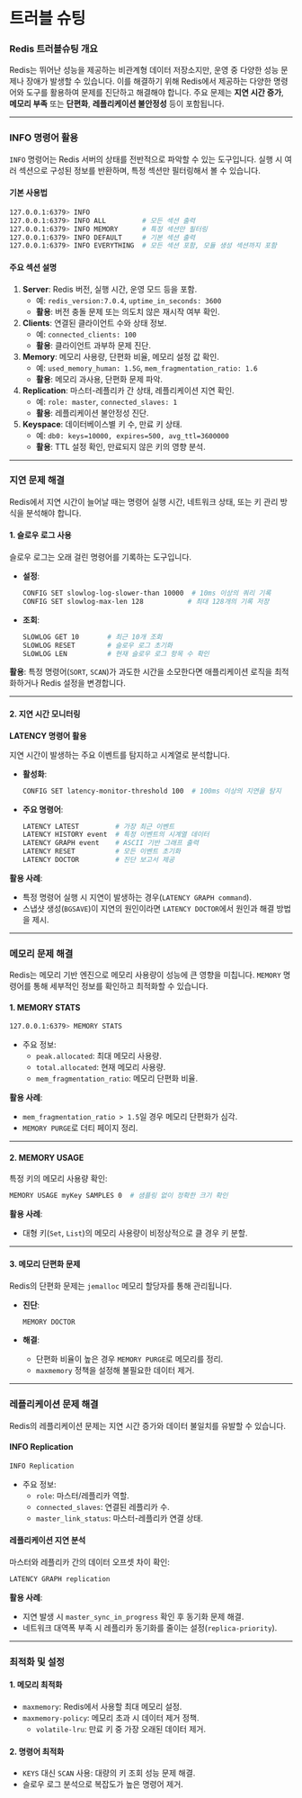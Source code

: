 # 트러블 슈팅

### Redis 트러블슈팅 개요

Redis는 뛰어난 성능을 제공하는 비관계형 데이터 저장소지만, 운영 중 다양한 성능 문제나 장애가 발생할 수 있습니다. 이를 해결하기 위해 Redis에서 제공하는 다양한 명령어와 도구를 활용하여 문제를 진단하고 해결해야 합니다. 주요 문제는 **지연 시간 증가**, **메모리 부족** 또는 **단편화**, **레플리케이션 불안정성** 등이 포함됩니다.

***

### INFO 명령어 활용

`INFO` 명령어는 Redis 서버의 상태를 전반적으로 파악할 수 있는 도구입니다. 실행 시 여러 섹션으로 구성된 정보를 반환하며, 특정 섹션만 필터링해서 볼 수 있습니다.

#### **기본 사용법**

```bash
127.0.0.1:6379> INFO
127.0.0.1:6379> INFO ALL         # 모든 섹션 출력
127.0.0.1:6379> INFO MEMORY      # 특정 섹션만 필터링
127.0.0.1:6379> INFO DEFAULT     # 기본 섹션 출력
127.0.0.1:6379> INFO EVERYTHING  # 모든 섹션 포함, 모듈 생성 섹션까지 포함
```

#### **주요 섹션 설명**

1. **Server**: Redis 버전, 실행 시간, 운영 모드 등을 포함.
   * 예: `redis_version:7.0.4`, `uptime_in_seconds: 3600`
   * **활용**: 버전 충돌 문제 또는 의도치 않은 재시작 여부 확인.
2. **Clients**: 연결된 클라이언트 수와 상태 정보.
   * 예: `connected_clients: 100`
   * **활용**: 클라이언트 과부하 문제 진단.
3. **Memory**: 메모리 사용량, 단편화 비율, 메모리 설정 값 확인.
   * 예: `used_memory_human: 1.5G`, `mem_fragmentation_ratio: 1.6`
   * **활용**: 메모리 과사용, 단편화 문제 파악.
4. **Replication**: 마스터-레플리카 간 상태, 레플리케이션 지연 확인.
   * 예: `role: master`, `connected_slaves: 1`
   * **활용**: 레플리케이션 불안정성 진단.
5. **Keyspace**: 데이터베이스별 키 수, 만료 키 상태.
   * 예: `db0: keys=10000, expires=500, avg_ttl=3600000`
   * **활용**: TTL 설정 확인, 만료되지 않은 키의 영향 분석.

***

### 지연 문제 해결

Redis에서 지연 시간이 늘어날 때는 명령어 실행 시간, 네트워크 상태, 또는 키 관리 방식을 분석해야 합니다.

#### **1. 슬로우 로그 사용**

슬로우 로그는 오래 걸린 명령어를 기록하는 도구입니다.

*   **설정**:

    ```bash
    CONFIG SET slowlog-log-slower-than 10000  # 10ms 이상의 쿼리 기록
    CONFIG SET slowlog-max-len 128           # 최대 128개의 기록 저장
    ```
*   **조회**:

    ```bash
    SLOWLOG GET 10       # 최근 10개 조회
    SLOWLOG RESET        # 슬로우 로그 초기화
    SLOWLOG LEN          # 현재 슬로우 로그 항목 수 확인
    ```

**활용**: 특정 명령어(`SORT`, `SCAN`)가 과도한 시간을 소모한다면 애플리케이션 로직을 최적화하거나 Redis 설정을 변경합니다.

***

#### **2. 지연 시간 모니터링**

**LATENCY 명령어 활용**

지연 시간이 발생하는 주요 이벤트를 탐지하고 시계열로 분석합니다.

*   **활성화**:

    ```bash
    CONFIG SET latency-monitor-threshold 100  # 100ms 이상의 지연을 탐지
    ```
*   **주요 명령어**:

    ```bash
    LATENCY LATEST         # 가장 최근 이벤트
    LATENCY HISTORY event  # 특정 이벤트의 시계열 데이터
    LATENCY GRAPH event    # ASCII 기반 그래프 출력
    LATENCY RESET          # 모든 이벤트 초기화
    LATENCY DOCTOR         # 진단 보고서 제공
    ```

**활용 사례**:

* 특정 명령어 실행 시 지연이 발생하는 경우(`LATENCY GRAPH command`).
* 스냅샷 생성(`BGSAVE`)이 지연의 원인이라면 `LATENCY DOCTOR`에서 원인과 해결 방법을 제시.

***

### 메모리 문제 해결

Redis는 메모리 기반 엔진으로 메모리 사용량이 성능에 큰 영향을 미칩니다. `MEMORY` 명령어를 통해 세부적인 정보를 확인하고 최적화할 수 있습니다.

#### **1. MEMORY STATS**

```bash
127.0.0.1:6379> MEMORY STATS
```

* 주요 정보:
  * `peak.allocated`: 최대 메모리 사용량.
  * `total.allocated`: 현재 메모리 사용량.
  * `mem_fragmentation_ratio`: 메모리 단편화 비율.

**활용 사례**:

* `mem_fragmentation_ratio > 1.5`일 경우 메모리 단편화가 심각.
* `MEMORY PURGE`로 더티 페이지 정리.

***

#### **2. MEMORY USAGE**

특정 키의 메모리 사용량 확인:

```bash
MEMORY USAGE myKey SAMPLES 0  # 샘플링 없이 정확한 크기 확인
```

**활용 사례**:

* 대형 키(`Set`, `List`)의 메모리 사용량이 비정상적으로 클 경우 키 분할.

***

#### **3. 메모리 단편화 문제**

Redis의 단편화 문제는 `jemalloc` 메모리 할당자를 통해 관리됩니다.

*   **진단**:

    ```bash
    MEMORY DOCTOR
    ```
* **해결**:
  * 단편화 비율이 높은 경우 `MEMORY PURGE`로 메모리를 정리.
  * `maxmemory` 정책을 설정해 불필요한 데이터 제거.

***

### 레플리케이션 문제 해결

Redis의 레플리케이션 문제는 지연 시간 증가와 데이터 불일치를 유발할 수 있습니다.

#### **INFO Replication**

```bash
INFO Replication
```

* 주요 정보:
  * `role`: 마스터/레플리카 역할.
  * `connected_slaves`: 연결된 레플리카 수.
  * `master_link_status`: 마스터-레플리카 연결 상태.

#### **레플리케이션 지연 분석**

마스터와 레플리카 간의 데이터 오프셋 차이 확인:

```bash
LATENCY GRAPH replication
```

**활용 사례**:

* 지연 발생 시 `master_sync_in_progress` 확인 후 동기화 문제 해결.
* 네트워크 대역폭 부족 시 레플리카 동기화를 줄이는 설정(`replica-priority`).

***

### 최적화 및 설정

#### 1. **메모리 최적화**

* `maxmemory`: Redis에서 사용할 최대 메모리 설정.
* `maxmemory-policy`: 메모리 초과 시 데이터 제거 정책.
  * `volatile-lru`: 만료 키 중 가장 오래된 데이터 제거.

#### 2. **명령어 최적화**

* `KEYS` 대신 `SCAN` 사용: 대량의 키 조회 성능 문제 해결.
* 슬로우 로그 분석으로 복잡도가 높은 명령어 제거.

